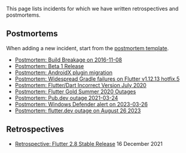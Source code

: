 This page lists incidents for which we have written retrospectives and postmortems.

## Postmortems

When adding a new incident, start from the [postmortem template](postmortem-template.md).

* [Postmortem: Build Breakage on 2016-11-08](Postmortem-Build-Breakage-on-2016-11-08.md)
* [Postmortem: Beta 1 Release](Postmortem-Beta-1-Release.md)
* [Postmortem: AndroidX plugin migration](Postmortem-AndroidX-plugin-migration.md)
* [Postmortem: Widespread Gradle failures on Flutter v1.12.13 hotfix.5](Postmortem-Widespread-Gradle-failures-on-Flutter-v1.12.13-hotfix.5.md)
* [Postmortem: Flutter/Dart Incorrect Version July 2020](https://docs.google.com/document/d/1TeCpj-T0HAp7DcY2ag-q5iX218TeOHNcW5fUusaum0c/edit)
* [Postmortem: Flutter Gold Summer 2020 Outages](https://docs.google.com/document/d/1cZi84iWFJa9l7TIhSZEnhZlg7bBBIoJLjzx-uLUSLzI/edit?usp=sharing)
* [Postmortem: Pub.dev outage 2021-03-24](https://docs.google.com/document/d/1hBVi6_1FXoY1hG9zgKFUkqreP7UsnaF4EGspIJh0E2g/edit?hl=en)
* [Postmortem: Windows Defender alert on 2023-03-26](Postmortem-Windows-Defender-alert-on-2023-03-26.md)
* [Postmortem: flutter.dev outage on August 26 2023](Postmortem-flutter.dev-outage-on-August-26-2023.md)

## Retrospectives

* [Retrospective: Flutter 2.8 Stable Release](Retrospective-Flutter-2.8-Stable-Release.md)  16 December 2021
